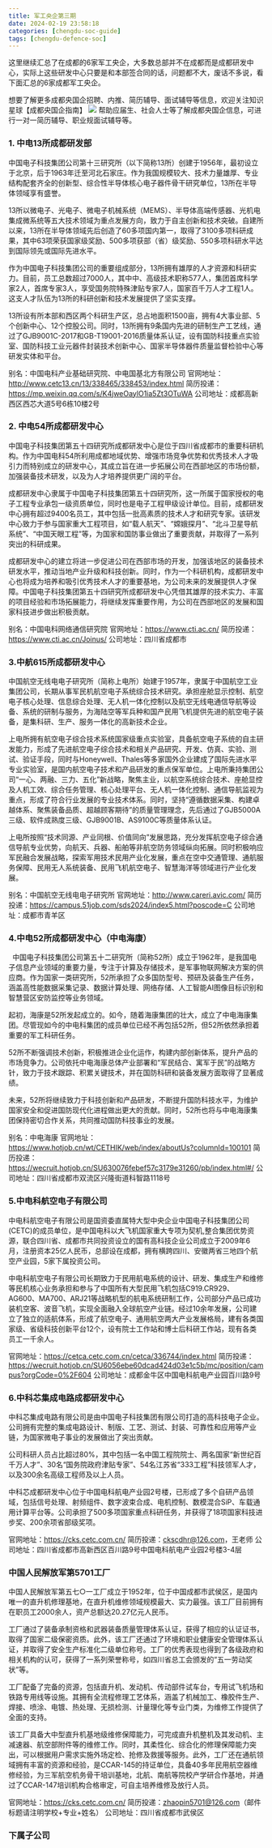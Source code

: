 ```yaml
---
title: 军工央企第三期
date: 2024-02-19 23:58:18
categories: [chengdu-soc-guide]
tags: [chengdu-defence-soc]
---
```


这里继续汇总了在成都的6家军工央企，大多数总部并不在成都而是成都研发中心，实际上这些研发中心只要是和本部签合同的话，问题都不大，废话不多说，看下面汇总的6家成都军工央企。

想要了解更多成都央国企招聘、内推、简历辅导、面试辅导等信息，欢迎关注知识星球【成都央国企指南】
![](images/zs.png)
帮助应届生、社会人士等了解成都央国企信息，可进行一对一简历辅导、职业规面试辅导等。


### 1. 中电13所成都研发部

中国电子科技集团公司第十三研究所（以下简称13所）创建于1956年，最初设立于北京，后于1963年迁至河北石家庄。作为我国规模较大、技术力量雄厚、专业结构配套齐全的创新型、综合性半导体核心电子器件骨干研究单位，13所在半导体领域享有盛誉。

13所以微电子、光电子、微电子机械系统（MEMS）、半导体高端传感器、光机电集成微系统等五大技术领域为重点发展方向，致力于自主创新和技术突破。自建所以来，13所在半导体领域先后创造了60多项国内第一，取得了3100多项科研成果，其中63项荣获国家级奖励、500多项获部（省）级奖励、550多项科研水平达到国际领先或国际先进水平。

作为中国电子科技集团公司的重要组成部分，13所拥有雄厚的人才资源和科研实力。目前，员工总数超过7000人，其中中、高级技术职称577人，集团首席科学家2人，首席专家3人，享受国务院特殊津贴专家7人，国家百千万人才工程1人。这支人才队伍为13所的科研创新和技术发展提供了坚实支撑。

13所设有所本部和西区两个科研生产区，总占地面积1500亩，拥有4大事业部、5个创新中心、12个控股公司。同时，13所拥有9条国内先进的研制生产工艺线，通过了GJB9001C-2017和GB-T19001-2016质量体系认证，设有国防科技重点实验室、国防科技工业元器件封装技术创新中心、国家半导体器件质量监督检验中心等研发实体和平台。

别名：中国电科产业基础研究院、中电国基北方有限公司
官网地址：​http://www.cetc13.cn/13/338465/338453/index.html
简历投递：​https://mp.weixin.qq.com/s/K4jweOaylO1ia5Zt3OTuWA
公司地址：​成都高新西区西芯大道5号6栋10楼2号

### 2. 中电54所成都研发中心

​中国电子科技集团第五十四研究所成都研发中心是位于四川省成都市的重要科研机构。作为中国电科54所利用成都地域优势、增强市场竞争优势和优秀技术人才吸引力而特别成立的研发中心，其成立旨在进一步拓展公司在西部地区的市场份额，加强装备技术研发，以及为人才培养提供更广阔的平台。

成都研发中心隶属于中国电子科技集团第五十四研究所，这一所属于国家授权的电子工程专业承包一级资质单位，同时也是电子工程甲级设计单位。目前，成都研发中心拥有超过9400名员工，其中包括一批高素质的技术人才和研究专家。该研发中心致力于参与国家重大工程项目，如“载人航天”、“嫦娥探月”、“北斗卫星导航系统”、“中国天眼工程”等，为国家和国防事业做出了重要贡献，并取得了一系列突出的科研成果。

成都研发中心的建立将进一步促进公司在西部市场的开发，加强该地区的装备技术研发水平，推动当地产业升级和科技创新。同时，作为一个科研机构，成都研发中心也将成为培养和吸引优秀技术人才的重要基地，为公司未来的发展提供人才保障。中国电子科技集团第五十四研究所成都研发中心凭借其雄厚的技术实力、丰富的项目经验和市场拓展能力，将继续发挥重要作用，为公司在西部地区的发展和国家科技进步做出积极贡献。

别名：​中国电科网络通信研究院
官网地址：​https://www.cti.ac.cn/
简历投递：​https://www.cti.ac.cn/Joinus/
公司地址：​四川省成都市

### 3.中航615所成都研发中心

​中国航空无线电电子研究所（简称上电所）始建于1957年，隶属于中国航空工业集团公司，长期从事军民机航空电子系统综合技术研究。承担座舱显示控制、航空电子核心处理、信息综合处理、无人机一体化控制以及航空无线电通信导航等设备、系统的研制与服务，为海陆空等军兵种和国产民用飞机提供先进的航空电子装备，是集科研、生产、服务一体化的高新技术企业。

上电所拥有航空电子综合技术系统国家级重点实验室，具备航空电子系统的自主研发能力，形成了先进航空电子综合技术和相关产品研究、开发、仿真、实验、测试、验证手段，同时与Honeywell、Thales等多家国外企业建成了国际先进水平专业实验室，是国内航空电子技术和产品研发的重点保军单位。上电所秉持集团公司“一心、两融、三力、五化”新战略，聚焦主业，以航空系统综合技术、座舱显控及人机工效、综合任务管理、核心处理平台、无人机一体化控制、通信导航监视为重点，形成了符合行业发展的专业技术体系。同时，坚持“遵循数据采集、构建卓越体系、聚焦装备品质、超越顾客期待”的质量管理理念，先后通过了GJB5000A三级、软件成熟度三级、GJB9001B、AS9100C等质量体系认证。

上电所按照“技术同源、产业同根、价值同向”发展思路，充分发挥航空电子综合通信导航专业优势，向航天、兵器、船舶等非航空防务领域纵向拓展。同时积极响应军民融合发展战略，探索军用技术民用产业化发展，重点在空中交通管理、通航服务保障、民用无人系统装备、民用飞机航空电子、智慧海洋等领域进行产业化发展。

别名：中国航空无线电电子研究所
官网地址：​http://www.careri.avic.com/
简历投递：​https://campus.51job.com/sds2024/index5.html?poscode=C
公司地址：成都市青羊区

### 4.中电52所成都研发中心（中电海康）

​  ​中国电子科技集团公司第五十二研究所（简称52所）成立于1962年，是我国电子信息产业领域的重要力量，专注于计算及存储技术，是军事物联网解决方案的供应商。作为国家一类研究所，52所承担了众多国防型号、预研及装备生产任务，涵盖高性能数据采集记录、数据计算处理、网络存储、人工智能AI图像目标识别和智慧营区安防监控等业务领域。

起初，海康是52所发起成立的。如今，随着海康集团的壮大，成立了中电海康集团。尽管现如今的中电科集团的成员单位已经不再包括52所，但52所依然承担着重要的军工科研任务。

52所不断强调技术创新，积极推进企业化运作，构建内部创新体系，提升产品的市场竞争力。公司依托中电海康总体产业部署和“军民结合、寓军于民”的战略方针，致力于技术跟踪、积累关键技术，并在国防科研和装备发展方面取得了显著成绩。

未来，52所将继续致力于科技创新和产品研发，不断提升国防科技水平，为维护国家安全和促进国防现代化进程做出更大的贡献。同时，52所也将与中电海康集团保持密切合作关系，共同推动国防科技事业的发展。

别名：中电海康
官网地址：​https://www.hotjob.cn/wt/CETHIK/web/index/aboutUs?columnId=100101
简历投递：​https://wecruit.hotjob.cn/SU630076febef57c3179e31260/pb/index.html#/
公司地址：​四川省成都市双流区兴隆街道科智路1118号

### 5.中电科航空电子有限公司

​ 中电科航空电子有限公司是国资委直属特大型中央企业中国电子科技集团公司(CETC)的成员单位，是中国电科以大飞机国家重大专项为契机,整合集团优势资源，联合四川省、成都市共同投资设立的国有高科技企业公司成立于2009年6月，注册资本25亿人民币，总部设在成都，拥有横跨四川、安徽两省三地四个航空产业园，5家下属投资公司。

中电科航空电子有限公司长期致力于民用航电系统的设计、研发、集成生产和维修等民机核心业务承担和参与了中国所有大型民用飞机包括C919.CR929、AG600、MA700、ARJ21等战略机型的航电系统研制工作，公司部分产品已成功装机空客、波音飞机，实现全面融入全球航空产业链。经过10余年发展，公司建立了独立的适航体系，形成了航空电子、通用航空两大产业发展格局，建有各类国家级、省级科技创新平台12个，设有院士工作站和博士后科研工作站，现有各类员工一千余人。


官网地址：​https://cetca.cetc.com.cn/cetca/336744/index.html
简历投递：https://wecruit.hotjob.cn/SU6056ebe60dcad424d03e1c5b/mc/position/campus?orgCode=0%2F604
公司地址：​成都金牛区中国电科航电产业园百川路9号

### 6.中科芯集成电路成都研发中心

​中科芯集成电路有限公司是由中国电子科技集团有限公司打造的高科技电子企业。公司拥有完整的集成电路设计、制版、工艺、测试、封装、可靠性和应用等产业链，为国家微电子事业的发展做出了突出贡献。

公司科研人员占比超过80%，其中包括一名中国工程院院士、两名国家“新世纪百千万人才”、30名“国务院政府津贴专家”、54名江苏省“333工程”科技领军人才，以及300余名高级工程师及以上人员。

中科芯成都研发中心位于中国电科航电产业园2号楼，已形成了多个自研产品领域，包括信号处理、射频组件、数字波束合成、电机控制、数模混合SiP、车载通用计算平台等。公司承担了500多项国家重点科研任务，并获得了18项国家科技进步奖、200余项省部级奖项。

官网地址：​https://cks.cetc.com.cn/
简历投递：​ckscdhr@126.com，王老师
公司地址：​四川省成都市高新西区百川路9号中国电科航电产业园2号楼3-4层

### 中国人民解放军第5701工厂

中国人民解放军第五七○一工厂成立于1952年，位于中国成都市武侯区，是国内唯一的直升机修理基地，在直升机维修领域规模最大、实力最强。该工厂目前拥有在职员工2000余人，资产总额达20.27亿元人民币。

工厂通过了装备承制资格和武器装备质量管理体系认证，获得了相应的认证证书，取得了国家二级保密资质。此外，该工厂还通过了环境和职业健康安全管理体系认证，并取得了安全生产标准化二级单位称号。工厂的优秀表现也得到了各级政府和相关机构的认可，获得了一系列荣誉称号，如四川省总工会颁发的“五一劳动奖状”等。

工厂配备了完备的资源，包括直升机、发动机、传动部件试车台，专用试飞机场和铁路专用线等设施。其拥有全流程修理工艺体系，涵盖了机械加工、橡胶件生产、焊接、喷涂、电镀、热处理、无损检测、计量理化等专业门类，为维修工作提供了全面的支持。

该工厂具备大中型直升机基地级维修保障能力，可完成直升机整机及其发动机、主减速器、航空部附件等的维修工作。同时，其柔性化、综合化的修理保障能力突出，可以根据用户需求实施外场定检、抢修及救援等服务。此外，工厂还在通航领域拥有丰富的资源和经验，是CCAR-145的持证单位，具备40多年民用航空器维修经验，为三军航空机务骨干培训基地，北航、南航等院校产学研合作基地，并通过了CCAR-147培训机构合格审定，可自主培养维修及放行人员。

官网地址：​https://cks.cetc.com.cn/
简历投递：zhaopin5701@126.com（邮件标题请注明学校+专业+姓名）
公司地址：四川省成都市武侯区

### 下属子公司

